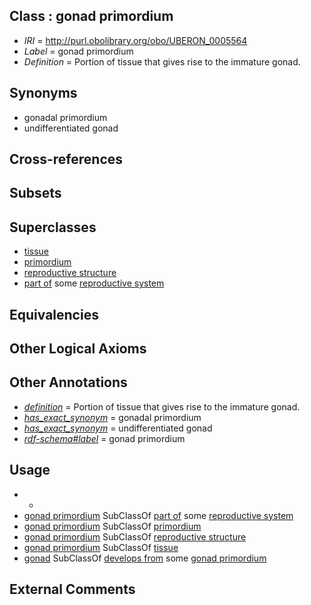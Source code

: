 
## Class : gonad primordium

 * *IRI* = http://purl.obolibrary.org/obo/UBERON_0005564
 * *Label* = gonad primordium
 * *Definition* = Portion of tissue that gives rise to the immature gonad.

## Synonyms

 * gonadal primordium
 * undifferentiated gonad

## Cross-references


## Subsets


## Superclasses

 * [tissue](../../UBERON/79/UBERON_0000479.md)
 * [primordium](../../UBERON/48/UBERON_0001048.md)
 * [reproductive structure](../../UBERON/56/UBERON_0005156.md)
 * [part of](../../BFO/50/BFO_0000050.md) some [reproductive system](../../UBERON/90/UBERON_0000990.md)

## Equivalencies


## Other Logical Axioms


## Other Annotations

 * *[definition](../../IAO/15/IAO_0000115.md)* = Portion of tissue that gives rise to the immature gonad.
 * *[has_exact_synonym](../../ym/oboInOwl#hasExactSynonym.md)* = gonadal primordium
 * *[has_exact_synonym](../../ym/oboInOwl#hasExactSynonym.md)* = undifferentiated gonad
 * *[rdf-schema#label](../../el/rdf-schema#label.md)* = gonad primordium

## Usage

 * -
 * [gonad primordium](../../UBERON/64/UBERON_0005564.md) SubClassOf [part of](../../BFO/50/BFO_0000050.md) some [reproductive system](../../UBERON/90/UBERON_0000990.md)
 * [gonad primordium](../../UBERON/64/UBERON_0005564.md) SubClassOf [primordium](../../UBERON/48/UBERON_0001048.md)
 * [gonad primordium](../../UBERON/64/UBERON_0005564.md) SubClassOf [reproductive structure](../../UBERON/56/UBERON_0005156.md)
 * [gonad primordium](../../UBERON/64/UBERON_0005564.md) SubClassOf [tissue](../../UBERON/79/UBERON_0000479.md)
 * [gonad](../../UBERON/91/UBERON_0000991.md) SubClassOf [develops from](../../RO/02/RO_0002202.md) some [gonad primordium](../../UBERON/64/UBERON_0005564.md)

## External Comments

